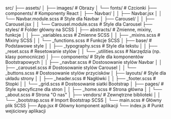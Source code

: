 src/
├── assets/
│ ├── images/ # Obrazy
│ └── fonts/ # Czcionki
├── components/ # Komponenty React
│ ├── Navbar/
│ │ ├── Navbar.jsx
│ │ └── Navbar.module.scss # Style dla Navbar
│ ├── Carousel/
│ │ ├── Carousel.jsx
│ │ └── Carousel.module.scss # Style dla Carousel
├── styles/ # Folder główny na SCSS
│ ├── abstracts/ # Zmienne, mixiny, funkcje
│ │ ├── \_variables.scss # Zmienne SCSS
│ │ ├── \_mixins.scss # Mixiny SCSS
│ │ └── \_functions.scss # Funkcje SCSS
│ ├── base/ # Podstawowe style
│ │ ├── \_typography.scss # Style dla tekstu
│ │ ├── \_reset.scss # Resetowanie stylów
│ │ └── \_utilities.scss # Narzędzia (np. klasy pomocnicze)
│ ├── components/ # Style dla komponentów Bootstrapowych
│ │ ├── \_navbar.scss # Dostosowanie stylów Navbar
│ │ ├── \_carousel.scss # Dostosowanie stylów Carousel
│ │ └── \_buttons.scss # Dostosowanie stylów przycisków
│ ├── layouts/ # Style dla układu strony
│ │ ├── \_header.scss # Nagłówki
│ │ ├── \_footer.scss # Stopki
│ │ └── \_grid.scss # Dostosowanie siatki Bootstrap
│ ├── pages/ # Style specyficzne dla stron
│ │ ├── \_home.scss # Strona główna
│ │ └── \_about.scss # Strona "O nas"
│ ├── vendors/ # Zewnętrzne biblioteki
│ │ └── \_bootstrap.scss # Import Bootstrap SCSS
│ └── main.scss # Główny plik SCSS
├── App.jsx # Główny komponent aplikacji
└── index.js # Punkt wejściowy aplikacji
